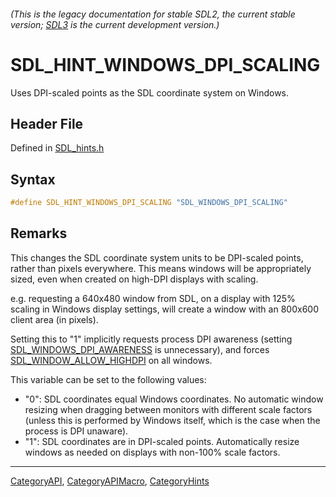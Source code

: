 ###### (This is the legacy documentation for stable SDL2, the current stable version; [SDL3](https://wiki.libsdl.org/SDL3/) is the current development version.)
# SDL_HINT_WINDOWS_DPI_SCALING

Uses DPI-scaled points as the SDL coordinate system on Windows.

## Header File

Defined in [SDL_hints.h](https://github.com/libsdl-org/SDL/blob/SDL2/include/SDL_hints.h)

## Syntax

```c
#define SDL_HINT_WINDOWS_DPI_SCALING "SDL_WINDOWS_DPI_SCALING"
```

## Remarks

This changes the SDL coordinate system units to be DPI-scaled points,
rather than pixels everywhere. This means windows will be appropriately
sized, even when created on high-DPI displays with scaling.

e.g. requesting a 640x480 window from SDL, on a display with 125% scaling
in Windows display settings, will create a window with an 800x600 client
area (in pixels).

Setting this to "1" implicitly requests process DPI awareness (setting
[SDL_WINDOWS_DPI_AWARENESS](SDL_WINDOWS_DPI_AWARENESS) is unnecessary), and
forces [SDL_WINDOW_ALLOW_HIGHDPI](SDL_WINDOW_ALLOW_HIGHDPI) on all windows.

This variable can be set to the following values:

- "0": SDL coordinates equal Windows coordinates. No automatic window
  resizing when dragging between monitors with different scale factors
  (unless this is performed by Windows itself, which is the case when the
  process is DPI unaware).
- "1": SDL coordinates are in DPI-scaled points. Automatically resize
  windows as needed on displays with non-100% scale factors.

----
[CategoryAPI](CategoryAPI), [CategoryAPIMacro](CategoryAPIMacro), [CategoryHints](CategoryHints)

